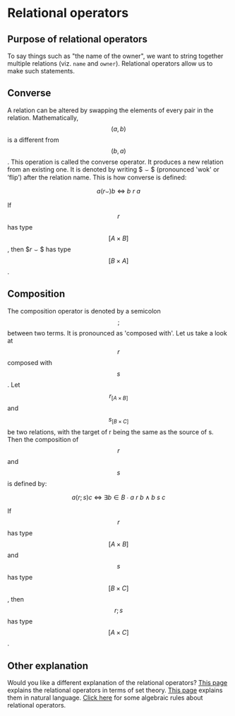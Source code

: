 # Relational operators

## Purpose of relational operators

To say things such as "the name of the owner", we want to string together multiple relations \(viz. `name` and `owner`\). Relational operators allow us to make such statements.

## Converse

A relation can be altered by swapping the elements of every pair in the relation. Mathematically, $$(a, b)$$ is a different from $$(b,a)$$. This operation is called the converse operator. It produces a new relation from an existing one. It is denoted by writing $$\smallsmile\$$ \(pronounced 'wok' or ’flip’\) after the relation name. This is how converse is defined:

$$
a(r\smallsmile)b\ \Leftrightarrow\ b\ r\ a
$$

If $$r$$ has type $$[A\times B]$$, then $$r\smallsmile\$$ has type $$[B\times A]$$.

## Composition

The composition operator is denoted by a semicolon $$;$$ between two terms. It is pronounced as 'composed with'. Let us take a look at $$r$$ composed with $$s$$. Let $$r_{[A\times B]}$$ and $$s_{[B\times C]}$$ be two relations, with the target of r being the same as the source of s. Then the composition of $$r$$ and $$s$$ is defined by:

$$
a(r;s)c\ \Leftrightarrow\ ∃ b∈B\ ∙\ a\ r\ b ∧ b\ s\ c
$$

If $$r$$ has type $$[A\times B]$$ and $$s$$has type $$[B\times C]$$, then $$r;s$$ has type $$[A\times C]$$.

## Other explanation

Would you like a different explanation of the relational operators? [This page](../semantics-in-sets/relational-operators-in-set-theory.md) explains the relational operators in terms of set theory. [This page](../semantics-in-natural-language/relational-operators-in-natural-language.md) explains them in natural language. [Click here](../semantics-in-algebra/relational-operators-in-algebra.md) for some algebraic rules about relational operators.

